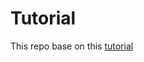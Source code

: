 # Tutorial 

This repo base on this [tutorial](https://www.youtube.com/watch?v=Rs_rAxEsAvI&list=PL8lQ-kLLBouc9-DpoeG7hTyEsXxs5LRZ-&index=65)
